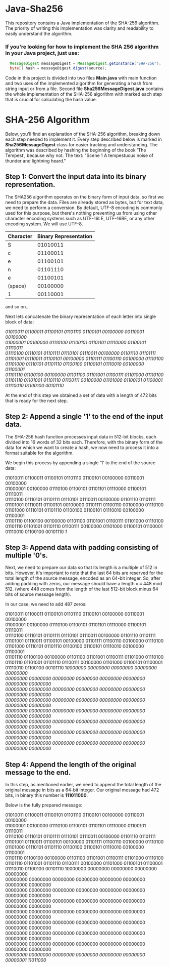 # Java-Sha256
This repository contains a Java implementation of the SHA-256 algorithm. The priority of writing this implementation was clarity and readability to easily understand the algorithm.

### If you're looking for how to implement the SHA 256 algorithm in your Java project, just use:

```java
  MessageDigest messageDigest = MessageDigest.getInstance("SHA-256");
  byte[] hash = messageDigest.digest(source);
```

Code in this project is divided into two files **Main.java** with main function and two uses of the implemented algorithm for generating a hash from string input or from a file. 
Second file **Sha256MessageDigest.java** contains the whole implementation of the SHA-256 algorithm with marked each step that is crucial for calculating the hash value. 

# SHA-256 Algorithm

Below, you'll find an explanation of the SHA-256 algorithm, breaking down each step needed to implement it. Every step described below is marked in **Sha256MessageDigest** class for easier tracking and understanding. The algorithm was described by hashing the beginning of the book 'The Tempest', because why not. The text: "Scene 1 A tempestuous noise of thunder and lightning heard."

## Step 1: Convert the input data into its binary representation. 

The SHA256 algorithm operates on the binary form of input data, so first we need to prepare the data. Files are already stored as bytes, but for text data, we need to perform a conversion. By default, UTF-8 encoding is commonly used for this purpose, but there's nothing preventing us from using other character encoding systems such as UTF-16LE, UTF-16BE, or any other encoding system. We will use UTF-8.

Character | Binary Representation
--------- | ---------------------
S         | 01010011  
c         | 01100011
e         | 01100101
n         | 01101110
e         | 01100101
(space)   | 00100000
1         | 00110001

and so on...

Next lets concatenate the binary representation of each letter into single block of data:

*01010011 01100011 01100101 01101110 01100101 00100000 00110001 00100000  
01000001 00100000 01110100 01100101 01101101 01110000 01100101 01110011  
01110100 01110101 01101111 01110101 01110011 00100000 01101110 01101111  
01101001 01110011 01100101 00100000 01101111 01100110 00100000 01110100  
01101000 01110101 01101110 01100100 01100101 01110010 00100000 01100001  
01101110 01100100 00100000 01101100 01101001 01100111 01101000 01110100  
01101110 01101001 01101110 01100111 00100000 01101000 01100101 01100001  
01110010 01100100 00101110*

At the end of this step we obtained a set of data with a length of 472 bits that is ready for the next step.

## Step 2: Append a single '1' to the end of the input data.

The SHA-256 hash function processes input data in 512-bit blocks, each divided into 16 words of 32 bits each. Therefore, with the binary form of the data for which we want to create a hash, we now need to process it into a format suitable for the algorithm.

We begin this process by appending a single '1' to the end of the source data:

01010011 01100011 01100101 01101110 01100101 00100000 00110001 00100000  
01000001 00100000 01110100 01100101 01101101 01110000 01100101 01110011  
01110100 01110101 01101111 01110101 01110011 00100000 01101110 01101111  
01101001 01110011 01100101 00100000 01101111 01100110 00100000 01110100  
01101000 01110101 01101110 01100100 01100101 01110010 00100000 01100001  
01101110 01100100 00100000 01101100 01101001 01100111 01101000 01110100  
01101110 01101001 01101110 01100111 00100000 01101000 01100101 01100001  
01110010 01100100 00101110 *1*

## Step 3: Append data with padding consisting of multiple '0's. 

Next, we need to prepare our data so that its length is a multiple of 512 in bits. However, it's important to note that the last 64 bits are reserved for the total length of the source message, encoded as an 64-bit integer. So, after adding padding with zeros, our message should have a length x ≡ 448 mod 512. (where 448 comes from the length of the last 512-bit block minus 64 bits of source message length). 

In our case, we need to add 487 zeros:

01010011 01100011 01100101 01101110 01100101 00100000 00110001 00100000  
01000001 00100000 01110100 01100101 01101101 01110000 01100101 01110011  
01110100 01110101 01101111 01110101 01110011 00100000 01101110 01101111  
01101001 01110011 01100101 00100000 01101111 01100110 00100000 01110100  
01101000 01110101 01101110 01100100 01100101 01110010 00100000 01100001  
01101110 01100100 00100000 01101100 01101001 01100111 01101000 01110100  
01101110 01101001 01101110 01100111 00100000 01101000 01100101 01100001  
01110010 01100100 00101110 1*0000000 00000000 00000000 00000000 00000000  
00000000 00000000 00000000 00000000 00000000 00000000 00000000 00000000  
00000000 00000000 00000000 00000000 00000000 00000000 00000000 00000000  
00000000 00000000 00000000 00000000 00000000 00000000 00000000 00000000  
00000000 00000000 00000000 00000000 00000000 00000000 00000000 00000000  
00000000 00000000 00000000 00000000 00000000 00000000 00000000 00000000  
00000000 00000000 00000000 00000000 00000000 00000000 00000000 00000000  
00000000 00000000 00000000 00000000 00000000 00000000 00000000 00000000*

## Step 4: Append the length of the original message to the end.

In this step, as mentioned earlier, we need to append the total length of the original message in bits as a 64-bit integer. Our original message had 472 bits, in binary this number is **111011000**.

Below is the fully prepared message:

01010011 01100011 01100101 01101110 01100101 00100000 00110001 00100000  
01000001 00100000 01110100 01100101 01101101 01110000 01100101 01110011  
01110100 01110101 01101111 01110101 01110011 00100000 01101110 01101111  
01101001 01110011 01100101 00100000 01101111 01100110 00100000 01110100  
01101000 01110101 01101110 01100100 01100101 01110010 00100000 01100001  
01101110 01100100 00100000 01101100 01101001 01100111 01101000 01110100  
01101110 01101001 01101110 01100111 00100000 01101000 01100101 01100001  
01110010 01100100 00101110 10000000 00000000 00000000 00000000 00000000  
00000000 00000000 00000000 00000000 00000000 00000000 00000000 00000000  
00000000 00000000 00000000 00000000 00000000 00000000 00000000 00000000  
00000000 00000000 00000000 00000000 00000000 00000000 00000000 00000000  
00000000 00000000 00000000 00000000 00000000 00000000 00000000 00000000  
00000000 00000000 00000000 00000000 00000000 00000000 00000000 00000000  
00000000 00000000 00000000 00000000 00000000 00000000 00000000 00000000  
00000000 00000000 00000000 00000000 00000000 00000000 00000000 00000000  
*00000000 00000000 00000000 00000000 00000000 00000000 00000001 11011000*


<!-- Next steps to be added -->

<!--

## Step 5:
## Step 6:
## Step 7:
## Step 8:
## Step 9:
## Step 10:
## Step 11:
## Step 12: 

-->
